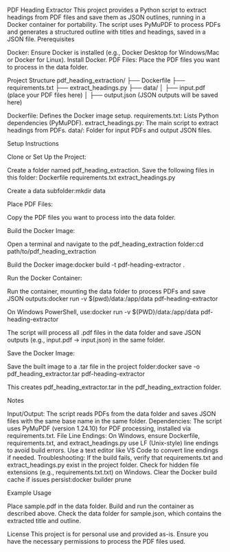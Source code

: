 PDF Heading Extractor
This project provides a Python script to extract headings from PDF files and save them as JSON outlines, running in a Docker container for portability. The script uses PyMuPDF to process PDFs and generates a structured outline with titles and headings, saved in a JSON file.
Prerequisites

Docker: Ensure Docker is installed (e.g., Docker Desktop for Windows/Mac or Docker for Linux). Install Docker.
PDF Files: Place the PDF files you want to process in the data folder.

Project Structure
pdf_heading_extraction/
├── Dockerfile
├── requirements.txt
├── extract_headings.py
├── data/
│   ├── input.pdf  (place your PDF files here)
│   ├── output.json (JSON outputs will be saved here)


Dockerfile: Defines the Docker image setup.
requirements.txt: Lists Python dependencies (PyMuPDF).
extract_headings.py: The main script to extract headings from PDFs.
data/: Folder for input PDFs and output JSON files.

Setup Instructions

Clone or Set Up the Project:

Create a folder named pdf_heading_extraction.
Save the following files in this folder:
Dockerfile
requirements.txt
extract_headings.py


Create a data subfolder:mkdir data




Place PDF Files:

Copy the PDF files you want to process into the data folder.


Build the Docker Image:

Open a terminal and navigate to the pdf_heading_extraction folder:cd path/to/pdf_heading_extraction


Build the Docker image:docker build -t pdf-heading-extractor .




Run the Docker Container:

Run the container, mounting the data folder to process PDFs and save JSON outputs:docker run -v $(pwd)/data:/app/data pdf-heading-extractor


On Windows PowerShell, use:docker run -v ${PWD}/data:/app/data pdf-heading-extractor




The script will process all .pdf files in the data folder and save JSON outputs (e.g., input.pdf → input.json) in the same folder.


Save the Docker Image:

Save the built image to a .tar file in the project folder:docker save -o pdf_heading_extractor.tar pdf-heading-extractor


This creates pdf_heading_extractor.tar in the pdf_heading_extraction folder.



Notes

Input/Output: The script reads PDFs from the data folder and saves JSON files with the same base name in the same folder.
Dependencies: The script uses PyMuPDF (version 1.24.10) for PDF processing, installed via requirements.txt.
File Line Endings: On Windows, ensure Dockerfile, requirements.txt, and extract_headings.py use LF (Unix-style) line endings to avoid build errors. Use a text editor like VS Code to convert line endings if needed.
Troubleshooting:
If the build fails, verify that requirements.txt and extract_headings.py exist in the project folder.
Check for hidden file extensions (e.g., requirements.txt.txt) on Windows.
Clear the Docker build cache if issues persist:docker builder prune





Example Usage

Place sample.pdf in the data folder.
Build and run the container as described above.
Check the data folder for sample.json, which contains the extracted title and outline.

License
This project is for personal use and provided as-is. Ensure you have the necessary permissions to process the PDF files used.
